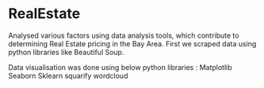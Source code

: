 # RealEstate

Analysed various factors using data analysis tools, which contribute to determining Real Estate pricing in the Bay Area.
First we scraped data using python libraries like Beautiful Soup. 

Data visualisation was done using below python libraries :
Matplotlib
Seaborn
Sklearn
squarify
wordcloud

